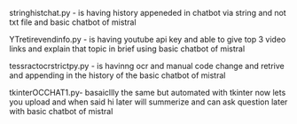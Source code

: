 stringhistchat.py - is having history appeneded in chatbot via string and not txt file and basic chatbot of mistral

YTretirevendinfo.py - is having youtube api key and able to give top 3 video links and explain that topic in brief using basic chatbot of mistral

tessractocrstrictpy.py - is havinng ocr and manual code change and retrive and appending in the history of the basic chatbot of mistral

tkinterOCCHAT1.py- basaicllly the same but automated with tkinter now lets you upload and when said hi later will summerize and can ask question later with basic chatbot of mistral
